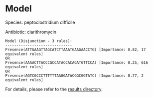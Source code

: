
# Model

Species: peptoclostridium difficile

Antibiotic: clarithromycin

```
Model (Disjunction - 3 rules):
------------------------------
Presence(ATTGAAGTTAGCATCTTAAATGAAGAACCTG) [Importance: 0.82, 17 equivalent rules]
OR
Presence(AAAACTTACCCGCCATACCACAGATGTTCCA) [Importance: 0.25, 616 equivalent rules]
OR
Presence(AGTCGCCCTTTTTTAAGGATACGGCGGTATC) [Importance: 0.77, 2 equivalent rules]

```

For details, please refer to the [results directory](../../../../../results/scm_b/peptoclostridium%20difficile/clarithromycin/repeat_1/).

